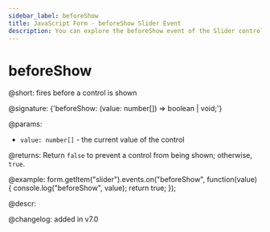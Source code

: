 ```yaml
---
sidebar_label: beforeShow
title: JavaScript Form - beforeShow Slider Event 
description: You can explore the beforeShow event of the Slider control of Form in the documentation of the DHTMLX JavaScript UI library. Browse developer guides and API reference, try out code examples and live demos, and download a free 30-day evaluation version of DHTMLX Suite 7.
---
```


# beforeShow

@short: fires before a control is shown

@signature: {'beforeShow: (value: number[]) => boolean | void;'}

@params:
- `value: number[]` - the current value of the control

@returns:
Return `false` to prevent a control from being shown; otherwise, `true`.

@example:
form.getItem("slider").events.on("beforeShow", function(value) {
    console.log("beforeShow", value);
    return true;
});

@descr:

@changelog: added in v7.0
